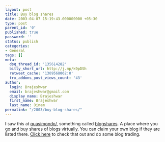 ```yaml
---
layout: post
title: Buy blog shares
date: 2003-04-07 15:19:43.000000000 +05:30
type: post
parent_id: '0'
published: true
password: ''
status: publish
categories:
- General
tags: []
meta:
  dsq_thread_id: '135614282'
  bitly_short_url: http://j.mp/k9pDSh
  retweet_cache: '1309568062:0'
  trx_addons_post_views_count: '43'
author:
  login: Brajeshwar
  email: brajeshwar@gmail.com
  display_name: Brajeshwar
  first_name: Brajeshwar
  last_name: Oinam
permalink: "/2003/buy-blog-shares/"
---
```

<p>I saw this at <a href="http://www.quasimondo.com/" title="Quasimondo">quasimondo/</a>, something called <a href="http://www.blogshares.com">blogshares</a>. A place where you go and buy shares of blogs virtually. You can claim your own blog if they are listed there. <a href="http://www.blogshares.com/blogs.php?blog=http://www.brajeshwar.com/">Click here</a> to check that out and do some blog trading.</p>
